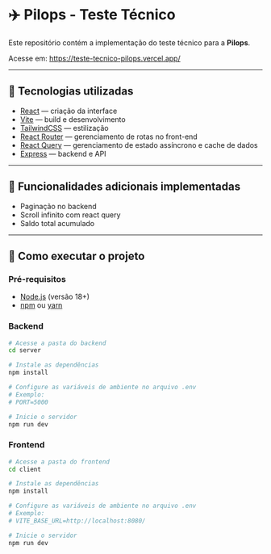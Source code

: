 # ✈️ Pilops - Teste Técnico

Este repositório contém a implementação do teste técnico para a **Pilops**.  

Acesse em: https://teste-tecnico-pilops.vercel.app/

---

## 📌 Tecnologias utilizadas

- [React](https://react.dev/) — criação da interface
- [Vite](https://vitejs.dev/) — build e desenvolvimento
- [TailwindCSS](https://tailwindcss.com/) — estilização
- [React Router](https://reactrouter.com/) — gerenciamento de rotas no front-end
- [React Query](https://tanstack.com/query/latest) — gerenciamento de estado assíncrono e cache de dados
- [Express](https://expressjs.com/) — backend e API


---

## 🌟 Funcionalidades adicionais implementadas

- Paginação no backend
- Scroll infinito com react query
- Saldo total acumulado

---


## 🚀 Como executar o projeto

### Pré-requisitos
- [Node.js](https://nodejs.org/) (versão 18+)
- [npm](https://www.npmjs.com/) ou [yarn](https://yarnpkg.com/)

### Backend
```bash
# Acesse a pasta do backend
cd server

# Instale as dependências
npm install

# Configure as variáveis de ambiente no arquivo .env
# Exemplo:
# PORT=5000

# Inicie o servidor
npm run dev
```

### Frontend
```bash
# Acesse a pasta do frontend
cd client

# Instale as dependências
npm install

# Configure as variáveis de ambiente no arquivo .env
# Exemplo:
# VITE_BASE_URL=http://localhost:8080/

# Inicie o servidor
npm run dev
